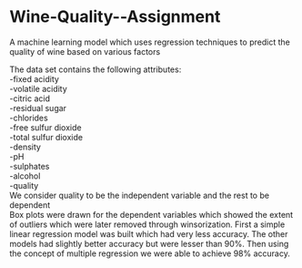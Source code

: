 # Wine-Quality--Assignment
A machine learning model which uses regression techniques to predict the quality of wine based on various factors  

The data set contains the following attributes:  
-fixed acidity  
-volatile acidity  
-citric acid  
-residual sugar  
-chlorides  
-free sulfur dioxide  
-total sulfur dioxide  
-density  
-pH  
-sulphates  
-alcohol  
-quality  
We consider quality to be the independent variable and the rest to be dependent  
Box plots were drawn for the dependent variables which showed the extent of outliers which were later removed through winsorization.
First a simple linear regression model was built which had very less accuracy. The other models had slightly better accuracy but were lesser than 90%.
Then using the concept of multiple regression we were able to achieve 98% accuracy.
